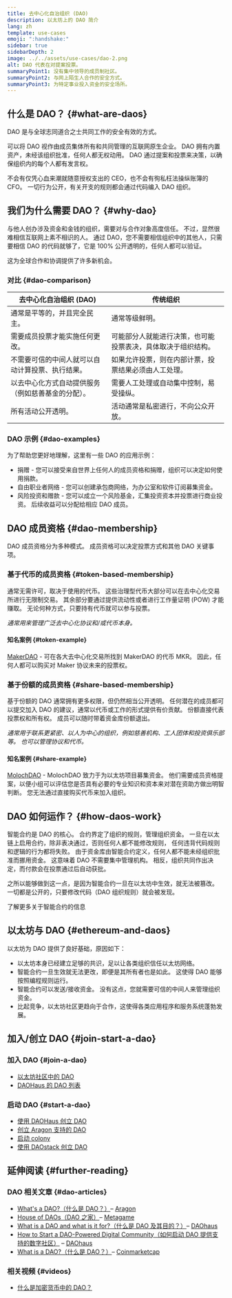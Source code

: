 ```yaml
---
title: 去中心化自治组织 (DAO)
description: 以太坊上的 DAO 简介
lang: zh
template: use-cases
emoji: ":handshake:"
sidebar: true
sidebarDepth: 2
image: ../../assets/use-cases/dao-2.png
alt: DAO 代表在对提案投票。
summaryPoint1: 没有集中领导的成员制社区。
summaryPoint2: 与网上陌生人合作的安全方式。
summaryPoint3: 为特定事业投入资金的安全场所。
---
```


## 什么是 DAO？ {#what-are-daos}

DAO 是与全球志同道合之士共同工作的安全有效的方式。

可以将 DAO 视作由成员集体所有和共同管理的互联网原生企业。 DAO 拥有内置资产，未经该组织批准，任何人都无权动用。 DAO 通过提案和投票来决策，以确保组织内的每个人都有发言权。

不会有仅凭心血来潮就随意授权支出的 CEO，也不会有徇私枉法操纵账簿的 CFO。 一切行为公开，有关开支的规则都会通过代码编入 DAO 组织。

## 我们为什么需要 DAO？ {#why-dao}

与他人创办涉及资金和金钱的组织，需要对与合作对象高度信任。 不过，显然很难相信互联网上素不相识的人。 通过 DAO，您不需要相信组织中的其他人，只需要相信 DAO 的代码就够了，它是 100% 公开透明的，任何人都可以验证。

这为全球合作和协调提供了许多新机会。

### 对比 {#dao-comparison}

| 去中心化自治组织 (DAO)                             | 传统组织                                                     |
| -------------------------------------------------- | ------------------------------------------------------------ |
| 通常是平等的，并且完全民主。                       | 通常等级鲜明。                                               |
| 需要成员投票才能实施任何更改。                     | 可能部分人就能进行决策，也可能投票表决，具体取决于组织结构。 |
| 不需要可信的中间人就可以自动计算投票、执行结果。   | 如果允许投票，则在内部计票，投票结果必须由人工处理。         |
| 以去中心化方式自动提供服务（例如慈善基金的分配）。 | 需要人工处理或自动集中控制，易受操纵。                       |
| 所有活动公开透明。                                 | 活动通常是私密进行，不向公众开放。                           |

### DAO 示例 {#dao-examples}

为了帮助您更好地理解，这里有一些 DAO 的应用示例：

- 捐赠 - 您可以接受来自世界上任何人的成员资格和捐赠，组织可以决定如何使用捐款。
- 自由职业者网络 - 您可以创建承包商网络，为办公室和软件订阅募集资金。
- 风险投资和赠款 - 您可以成立一个风险基金，汇集投资资本并投票进行商业投资。 后续收益可以分配给相应 DAO 成员。

## DAO 成员资格 {#dao-membership}

DAO 成员资格分为多种模式。 成员资格可以决定投票方式和其他 DAO 关键事项。

### 基于代币的成员资格 {#token-based-membership}

通常无需许可，取决于使用的代币。 这些治理型代币大部分可以在去中心化交易所进行无限制交易。 其余部分要通过提供流动性或者进行工作量证明 (POW) 才能赚取。 无论何种方式，只要持有代币就可以参与投票。

_通常用来管理广泛去中心化协议和/或代币本身。_

#### 知名案例 {#token-example}

[MakerDAO](https://makerdao.com) - 可在各大去中心化交易所找到 MakerDAO 的代币 MKR。 因此，任何人都可以购买对 Maker 协议未来的投票权。

### 基于份额的成员资格 {#share-based-membership}

基于份额的 DAO 通常拥有更多权限，但仍然相当公开透明。 任何潜在的成员都可以提交加入 DAO 的建议，通常以代币或工作的形式提供有价贡献。 份额直接代表投票权和所有权。 成员可以随时带着资金库份额退出。

_通常用于联系更紧密、以人为中心的组织，例如慈善机构、工人团体和投资俱乐部等。 也可以管理协议和代币。_

#### 知名案例 {#share-example}

[MolochDAO](http://molochdao.com/) - MolochDAO 致力于为以太坊项目募集资金。 他们需要成员资格提案，以便小组可以评估您是否具有必要的专业知识和资本来对潜在资助方做出明智判断。 您无法通过直接购买代币来加入组织。

## DAO 如何运作？ {#how-daos-work}

智能合约是 DAO 的核心。 合约界定了组织的规则，管理组织资金。 一旦在以太链上启用合约，除非表决通过，否则任何人都不能修改规则， 任何违背代码规则和逻辑的行为都将失败。 由于资金库由智能合约定义，任何人都不能未经组织批准而挪用资金。 这意味着 DAO 不需要集中管理机构。 相反，组织共同作出决定，而付款会在投票通过后自动获批。

之所以能够做到这一点，是因为智能合约一旦在以太坊中生效，就无法被篡改。 一切都是公开的，只要修改代码（DAO 组织规则）就会被发现。

<DocLink to="/developers/docs/smart-contracts/">
  了解更多关于智能合约的信息
</DocLink>

## 以太坊与 DAO {#ethereum-and-daos}

以太坊为 DAO 提供了良好基础，原因如下：

- 以太坊本身已经建立足够的共识，足以让各类组织信任以太坊网络。
- 智能合约一旦生效就无法更改，即便是其所有者也是如此。 这使得 DAO 能够按照编程规则运行。
- 智能合约可以发送/接收资金。 没有这点，您就需要可信的中间人来管理组织资金。
- 比起竞争，以太坊社区更趋向于合作，这使得各类应用程序和服务系统蓬勃发展。

## 加入/创立 DAO {#join-start-a-dao}

### 加入 DAO {#join-a-dao}

- [以太坊社区中的 DAO](/community/get-involved/#decentralized-autonomous-organizations-daos)
- [DAOHaus 的 DAO 列表](https://app.daohaus.club/explore)

### 启动 DAO {#start-a-dao}

- [使用 DAOHaus 创立 DAO](https://app.daohaus.club/summon)
- [创立 Aragon 支持的 DAO](https://aragon.org/product)
- [启动 colony](https://colony.io/)
- [使用 DAOstack 创立 DAO](https://daostack.io/)

## 延伸阅读 {#further-reading}

### DAO 相关文章 {#dao-articles}

- [What's a DAO?（什么是 DAO？）](https://aragon.org/dao)– [Aragon](https://aragon.org/)
- [House of DAOs（DAO 之家）](https://wiki.metagame.wtf/docs/great-houses/house-of-daos)– [Metagame](https://wiki.metagame.wtf/)
- [What is a DAO and what is it for?（什么是 DAO 及其目的？）](https://daohaus.substack.com/p/-what-is-a-dao-and-what-is-it-for)– [DAOhaus](https://daohaus.club/)
- [How to Start a DAO-Powered Digital Community（如何启动 DAO 提供支持的数字社区）](https://daohaus.substack.com/p/four-and-a-half-steps-to-start-a) – [DAOhaus](https://daohaus.club/)
- [What is a DAO?（什么是 DAO？）](https://coinmarketcap.com/alexandria/article/what-is-a-dao)– [Coinmarketcap](https://coinmarketcap.com)

### 相关视频 {#videos}

- [什么是加密货币中的 DAO？](https://youtu.be/KHm0uUPqmVE)
